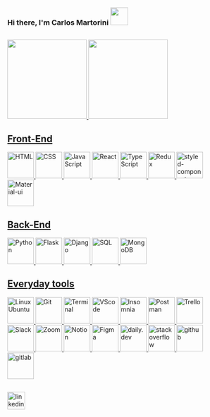 ### Hi there, I'm Carlos Martorini <img height="40em" src="https://images.emojiterra.com/google/android-pie/512px/1f44b.png">

##

<div>
  <a href="https://github.com/CarlosMartorini">
  <img height="180em" src="https://github-readme-stats.vercel.app/api/top-langs/?username=CarlosMartorini&layout=compact&langs_count=7&theme=tokyonight"/>
  <img height="180em" src="https://github-readme-stats.vercel.app/api?username=CarlosMartorini&show_icons=true&theme=tokyonight&include_all_commits=true&count_private=true"/>
</div>

##
<div>
  <div>
    <h2>Front-End</h2>
    <img height="60em" src="https://pics.freeicons.io/uploads/icons/png/14072054271548141949-512.png" alt="HTML">
    <img height="60em" src="https://pics.freeicons.io/uploads/icons/png/21337745421536211768-512.png" alt="CSS">
    <img height="60em" src="https://pics.freeicons.io/uploads/icons/png/21088442871540553614-512.png" alt="JavaScript">
    <img height="60em" src="https://pics.freeicons.io/uploads/icons/png/20167174151551942641-512.png" alt="React">
    <img height="60em" src="https://pics.freeicons.io/uploads/icons/png/14678610731551953708-512.png" alt="TypeScript">
    <img height="60em" src="https://pics.freeicons.io/uploads/icons/png/9818154791551942292-512.png" alt="Redux">
    <img height="60em" src="https://www.styled-components.com/atom.png" alt="styled-components">
    <img height="60em" src="https://material-ui.com/static/logo.png" alt="Material-ui">
  </div>
  <div>
    <h2>Back-End</h2>
    <img height="60em" src="https://pics.freeicons.io/uploads/icons/png/12785093741551942290-512.png" alt="Python">
    <img height="60em" src="https://pics.freeicons.io/uploads/icons/png/608070591536298181-512.png" alt="Flask">
    <img height="60em" src="https://pics.freeicons.io/uploads/icons/png/9686895801536233213-512.png" alt="Django">
    <img height="60em" src="https://pics.freeicons.io/uploads/icons/png/203945761548330730-512.png" alt="SQL">
    <img height="60em" src="https://cdn.iconscout.com/icon/free/png-256/mongodb-5-1175140.png" alt="MongoDB">
  </div>
  <div>
    <h2>Everyday tools</h2>
    <img height="60em" src="https://pics.freeicons.io/uploads/icons/png/7781217021556105338-512.png" alt="Linux Ubuntu">
    <img height="60em" src="https://pics.freeicons.io/uploads/icons/png/9374299221540553610-512.png" alt="Git">
    <img height="60em" src="https://pics.freeicons.io/uploads/icons/png/19608875881557740376-512.png" alt="Terminal">
    <img height="60em" src="https://upload.wikimedia.org/wikipedia/commons/thumb/9/9a/Visual_Studio_Code_1.35_icon.svg/600px-Visual_Studio_Code_1.35_icon.svg.png" alt="VScode">
    <img height="60em" src="https://icons.iconarchive.com/icons/papirus-team/papirus-apps/512/insomnia-icon.png" alt="Insomnia">
    <img height="60em" src="https://pics.freeicons.io/uploads/icons/png/16475775581551942134-512.png" alt="Postman">
    <img height="60em" src="https://pics.freeicons.io/uploads/icons/png/14657432461551953703-512.png" alt="Trello">
    <img height="60em" src="https://image.flaticon.com/icons/png/512/2111/2111615.png" alt="Slack">
    <img height="60em" src="https://seeklogo.com/images/Z/zoom-fondo-blanco-vertical-logo-F819E1C283-seeklogo.com.png" alt="Zoom">
    <img height="60em" src="https://cdn.worldvectorlogo.com/logos/notion-logo-1.svg" alt="Notion">
    <img height="60em" src="https://pics.freeicons.io/uploads/icons/png/9655574981556105319-512.png" alt="Figma">
    <img height="60em" src="https://daily-now-res.cloudinary.com/image/upload/v1614088267/landing/Daily.dev_logo.png" alt="daily.dev">
    <img height="60em" src="https://upload.wikimedia.org/wikipedia/commons/thumb/e/ef/Stack_Overflow_icon.svg/768px-Stack_Overflow_icon.svg.png" alt="stackoverflow">
    <img height="60em" src="https://pics.freeicons.io/uploads/icons/png/10412341841540553610-512.png" alt="github">
    <img height="60em" src="https://pics.freeicons.io/uploads/icons/png/11009343661540553611-512.png" alt="gitlab">
  </div>
</div>

##

<a href="https://www.linkedin.com/in/carlosmartorini/" target="_blank"><img height="40em" src="https://img.shields.io/badge/-LinkedIn-%230077B5?style=for-the-badge&logo=linkedin&logoColor=white" alt="linkedin" target="_blank"></a> 
 
